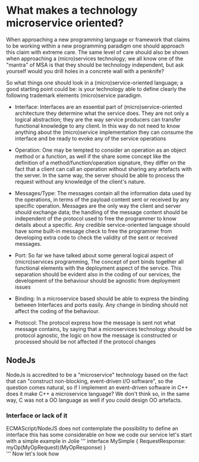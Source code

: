 # What makes a technology microservice oriented? 

When approaching a new programming language or framework that claims to be working within a new programming paradigm one should approach this claim with extreme care. The same level of care should also be shown when approaching a (micro)services technology; we all know one of the "mantra" of MSA is that they should be technology independent, but ask yourself would you drill holes in a concrete wall with a penknife?

So what things one should look in a (micro)service-oriented language; a good starting point could be: is your technology able to define clearly the following trademark elements (micro)service paradigm.

* Interface: Interfaces are an essential part of (micro)service-oriented architecture they determine what the service does. They are not only a logical abstraction; they are the way service producers can transfer functional knowledge to any client. In this way do not need to know anything about the (micro)service implementation they can consume the interface and be ready to evoke any of the service operations

* Operation: One may be tempted to consider an operation as an object method or a function, as well if the share some concept like the definition of a method/function/operation signature, they differ on the fact that a client can call an operation without sharing any artefacts with the server. In the same way, the server should be able to process the request without any knowledge of the client's nature.

* Messages/Type: The messages contain all the information data used by the operations, in terms of the payload content sent or received by any specific operation. Messages are the only way the client and server should exchange data; the handling of the message content should be independent of the protocol used to free the programmer to know details about a specific. Any credible service-oriented language should have some built-in message check to free the programmer from developing extra code to check the validity of the sent or received messages.     

* Port: So far we have talked about some general logical aspect of (micro)services programming, The concept of port binds together all functional elements with the deployment aspect of the service. This separation should be evident also in the coding of our services, the development of the behaviour should be agnostic from deployment issues 

* Binding: In a microservice based should be able to express the binding between Interfaces and ports easily. Any change in binding should not affect the coding of the behaviour. 

* Protocol: The protocol express how the message is sent not what message contains, by saying that a microservices technology should be protocol agnostic, the logic on how the message is constructed or processed should be not affected if the protocol changes

## NodeJs
NodeJs is accredited to be a "microservice" technology based on the fact that can "construct non-blocking, event-driven I/O software", so the question comes natural, so if I implement an event-driven software in C++ does it make C++ a microservice language? 
We don't think so, in the same way, C was not a OO language as well if you could design OO artefacts.

### Interface or lack of it

ECMAScript/NodeJS does not contemplate the possibility to define an interface this has some considerable on how we code our service let's start with a simple example in Jolie 
'''
interface MySimple {
 RequestResponse:
  myOp(MyOpRequest)(MyOpResponse)
}  
'''
Now let's look how  
